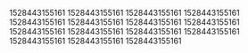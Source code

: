 1528443155161
1528443155161
1528443155161
1528443155161
1528443155161
1528443155161
1528443155161
1528443155161
1528443155161
1528443155161
1528443155161
1528443155161
1528443155161
1528443155161
1528443155161